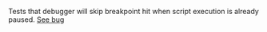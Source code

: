 Tests that debugger will skip breakpoint hit when script execution is already paused. [See bug](https://bugs.webkit.org/show_bug.cgi?id=41768)
